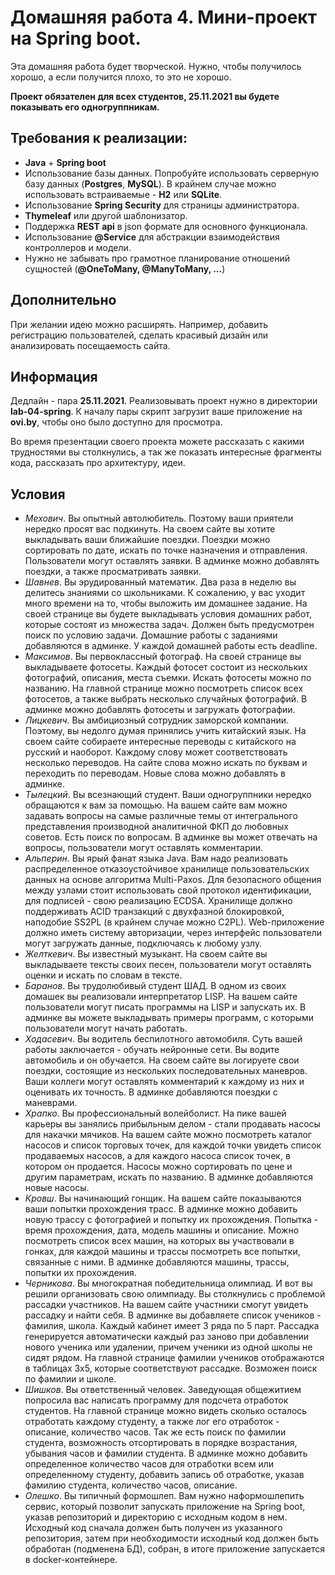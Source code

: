 # Домашняя работа 4. Мини-проект на Spring boot.

Эта домашняя работа будет творческой. Нужно, чтобы получилось хорошо, а если получится плохо, то это не хорошо.

**Проект обязателен для всех студентов, 25.11.2021 вы будете показывать его одногруппникам.**

## Требования к реализации:
* **Java** + **Spring boot**
* Использование базы данных. Попробуйте использовать серверную базу данных (**Postgres**, **MySQL**). В крайнем случае можно использовать встраиваемые - **H2** или **SQLite**.
* Использование **Spring Security** для страницы администратора.
* **Thymeleaf** или другой шаблонизатор.
* Поддержка **REST api** в json формате для основного функционала.
* Использование **@Service** для абстракции взаимодействия контроллеров и модели.
* Нужно не забывать про грамотное планирование отношений сущностей (**@OneToMany, @ManyToMany, ...**)

## Дополнительно

При желании идею можно расширять. Например, добавить регистрацию пользователей, сделать красивый дизайн или анализировать посещаемость сайта.

## Информация

Дедлайн - пара **25.11.2021**. Реализовывать проект нужно в директории **lab-04-spring**. К началу пары скрипт загрузит ваше приложение на **ovi.by**, чтобы оно было доступно для просмотра.

Во время презентации своего проекта можете рассказать с какими трудностями вы столкнулись, а так же показать интересные фрагменты кода, рассказать про архитектуру, идеи.

## Условия

* _Мехович_.
Вы опытный автолюбитель. Поэтому ваши приятели нередко просят вас подкинуть. На своем сайте вы хотите выкладывать ваши ближайшие поездки. Поездки можно сортировать по дате, искать по точке назначения и отправления. Пользователи могут оставлять заявки. В админке можно добавлять поездки, а также просматривать заявки.
* _Шавнев_.
Вы эрудированный математик. Два раза в неделю вы делитесь знаниями со школьниками. К сожалению, у вас уходит много времени на то, чтобы выложить им домашнее задание. На своей странице вы будете выкладывать условия домашних работ, которые состоят из множества задач. Должен быть предусмотрен поиск по условию задачи. Домашние работы с заданиями добавляются в админке. У каждой домашней работы есть deadline.
* _Максимов_.
Вы первоклассный фотограф. На своей странице вы выкладываете фотосеты. Каждый фотосет состоит из нескольких фотографий, описания, места съемки. Искать фотосеты можно по названию. На главной странице можно посмотреть список всех фотосетов, а также выбрать несколько случайных фотографий. В админке можно добавлять фотосеты и загружать фотографии.
* _Лицкевич_.
Вы амбициозный сотрудник заморской компании. Поэтому, вы недолго думая принялись учить китайский язык. На своем сайте собираете интересные переводы с китайского на русский и наоборот. Каждому слову может соответствовать несколько переводов. На сайте слова можно искать по буквам и переходить по переводам. Новые слова можно добавлять в админке.
* _Тылецкий_.
Вы всезнающий студент. Ваши одногруппники нередко обращаются к вам за помощью. На вашем сайте вам можно задавать вопросы на самые различные темы от интегрального представления производной аналитичной ФКП до любовных советов. Есть поиск по вопросам. В админке вы может отвечать на вопросы, пользователи могут оставлять комментарии.
* _Альперин_.
Вы ярый фанат языка Java. Вам надо реализовать распределенное отказоустойчивое хранилище пользовательских данных на основе алгоритма Multi-Paxos. Для безопасного общения между узлами стоит использовать свой протокол идентификации, для подписей - свою реализацию ECDSA. Хранилище должно поддерживать ACID транзакций с двухфазной блокировкой, наподобие SS2PL (в крайнем случае можно C2PL). Web-приложение должно иметь систему авторизации, через интерфейс пользователи могут загружать данные, подключаясь к любому узлу.
* _Желткевич_.
Вы известный музыкант. На своем сайте вы выкладываете тексты своих песен, пользователи могут оставлять оценки и искать по словам в тексте.
* _Баранов_.
Вы трудолюбивый студент ШАД. В одном из своих домашек вы реализовали интерпретатор LISP. На вашем сайте пользователи могут писать программы на LISP и запускать их. В админке вы можете выкладывать примеры программ, с которыми пользователи могут начать работать. 
* _Ходасевич_.
Вы водитель беспилотного автомобиля. Суть вашей работы заключается - обучать нейронные сети. Вы водите автомобиль и он обучается. На своем сайте вы логируете свои поездки, состоящие из нескольких последовательных маневров. Ваши коллеги могут оставлять комментарий к каждому из них и оценивать их точность. В админке добавляются поездки с маневрами.
* _Храпко_.
Вы профессиональный волейболист. На пике вашей карьеры вы занялись прибыльным делом - стали продавать насосы для накачки мячиков. На вашем сайте можно посмотреть каталог насосов и список торговых точек, для каждой точки увидеть список продаваемых насосов, а для каждого насоса список точек, в котором он продается. Насосы можно сортировать по цене и другим параметрам, искать по названию. В админке добавляются новые насосы.
* _Кровш_.
Вы начинающий гонщик. На вашем сайте показываются ваши попытки прохождения трасс. В админке можно добавить новую трассу с фотографией и попытку их прохождения. Попытка - время прохождения, дата, модель машины и описание. Можно посмотреть список всех машин, на которых вы участвовали в гонках, для каждой машины и трассы посмотреть все попытки, связанные с ними. В админке добавляются машины, трассы, попытки их прохождения.
* _Черникова_.
Вы многократная победительница олимпиад. И вот вы решили организовать свою олимпиаду. Вы столкнулись с проблемой рассадки участников. На вашем сайте участники смогут увидеть рассадку и найти себя. В админке вы добавляете список учеников - фамилия, школа. Каждый кабинет имеет 3 ряда по 5 парт. Рассадка генерируется автоматически каждый раз заново при добавлении нового ученика или удалении, причем ученики из одной школы не сидят рядом. На главной странице фамилии учеников отображаются в таблицах 3x5, которые соответствуют рассадке. Возможен поиск по фамилии и школе.
* _Шишков_.
Вы ответственный человек. Заведующая общежитием попросила вас написать программу для подсчета отработок студентов. На главной странице можно видеть сколько осталось отработать каждому студенту, а также лог его отработок - описание, количество часов. Так же есть поиск по фамилии студента, возможность отсортировать в порядке возрастания, убывания часов и фамилии студента. В админке можно добавить определенное количество часов для отработки всем или определенному студенту, добавить запись об отработке, указав фамилию студента, количество часов, описание. 
* _Олешко_.
Вы типичный формошлеп. Вам нужно наформошлепить сервис, который позволит запускать приложение на Spring boot, указав репозиторий и директорию с исходным кодом в нем. Исходный код сначала должен быть получен из указанного репозитория, затем при необходимости исходный код должен быть обработан (подменена БД), собран, в итоге приложение запускается в docker-контейнере. 
